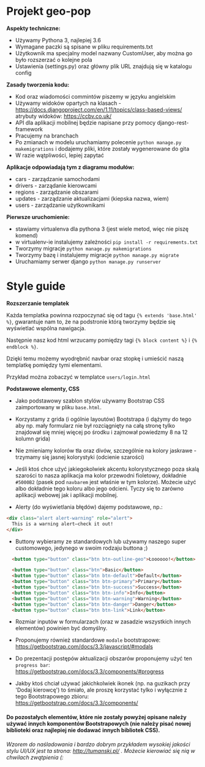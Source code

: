 Projekt geo-pop
===============

**Aspekty techniczne:**
- Używamy Pythona 3, najlepiej 3.6
- Wymagane paczki są spisane w pliku requirements.txt
- Użytkownik ma specjalny model nazwany CustomUser, aby można go było rozszerzać o kolejne pola
- Ustawienia (settings.py) oraz główny plik URL znajdują się w katalogu config

**Zasady tworzenia kodu:**
- Kod oraz wiadomości commintów piszemy w języku angielskim
- Używamy widoków opartych na klasach - https://docs.djangoproject.com/en/1.11/topics/class-based-views/ atrybuty widoków: https://ccbv.co.uk/ 
- API dla aplikacji mobilnej będzie napisane przy pomocy django-rest-framework
- Pracujemy na branchach
- Po zmianach w modelu uruchamiamy polecenie `python manage.py makemigrations` i dodajemy pliki, które zostały wygenerowane do gita
- W razie wątpliwości, lepiej zapytać

**Aplikacje odpowiadają tym z diagramu modułów:**
- cars - zarządzanie samochodami
- drivers - zarządanie kierowcami
- regions - zarządzanie obszarami
- updates - zarządzanie aktualizacjami (kiepska nazwa, wiem)
- users - zarządzanie użytkownikami

**Pierwsze uruchomienie:**
- stawiamy virtualenva dla pythona 3 (jest wiele metod, więc nie piszę komend)
- w virtualenv-ie instalujemy zależności `pip install -r requirements.txt`
- Tworzymy migracje `python manage.py makemigrations`
- Tworzymy bazę i instalujemy migracje `python manage.py migrate`
- Uruchamiamy serwer django `python manage.py runserver`





Style guide
===============

**Rozszerzanie templatek**

Każda templatka powinna rozpoczynać się od tagu `{% extends 'base.html' %}`, gwarantuje nam to, że na podstronie którą tworzymy będzie się wyświetlać wspólna nawigacja.

Następnie nasz kod html wrzucamy pomiędzy tagi `{% block content %}` i `{% endblock %}`.

Dzięki temu możemy wyodrębnić navbar oraz stopkę i umieścić naszą templatkę pomiędzy tymi elementami.

Przykład można zobaczyć w templatce `users/login.html`

**Podstawowe elementy, CSS**

* Jako podstawowy szablon stylów używamy Bootstrap CSS zaimportowany w pliku `base.html`.

* Korzystamy z grida (i ogólnie layoutów) Bootstrapa (i dążymy do tego aby np. mały formularz nie był rozciągnięty na całą stronę tylko znajdował się mniej więcej po środku i zajmował powiedzmy 8 na 12 kolumn grida)

* Nie zmieniamy kolorów tła oraz divów, szczególnie na kolory jaskrawe - trzymamy się jasnej kolorystyki (odcienie szarości)

* Jeśli ktoś chce użyć jakiegokolwiek akcentu kolorystycznego poza skalą szarości to nasza aplikacja ma kolor przewodni fioletowy, dokładnie `#5000B2` (pasek pod `navbarem` jest właśnie w tym kolorze). Możecie użyć albo dokładnie tego koloru albo jego odcieni. Tyczy się to zarówno aplikacji webowej jak i aplikacji mobilnej.

* Alerty (do wyświetlania błędów) dajemy podstawowe, np.:
```html
<div class="alert alert-warning" role="alert">
  This is a warning alert—check it out!
</div>
```

* Buttony wybieramy ze standardowych lub używamy naszego super customowego, jedynego w swoim rodzaju buttona ;)
```html
  <button type="button" class="btn btn-outline-geo">Łoooooo!</button>

  <button type="button" class="btn">Basic</button>
  <button type="button" class="btn btn-default">Default</button>
  <button type="button" class="btn btn-primary">Primary</button>
  <button type="button" class="btn btn-success">Success</button>
  <button type="button" class="btn btn-info">Info</button>
  <button type="button" class="btn btn-warning">Warning</button>
  <button type="button" class="btn btn-danger">Danger</button>
  <button type="button" class="btn btn-link">Link</button>
```

* Rozmiar inputów w formularzach (oraz w zasadzie wszystkich innych elementów) powinien być domyślny.

* Proponujemy również standardowe `modale` bootstrapowe: https://getbootstrap.com/docs/3.3/javascript/#modals

* Do prezentacji postępów aktualizacji obszarów proponujemy użyć ten `progress bar`: https://getbootstrap.com/docs/3.3/components/#progress

* Jakby ktoś chciał używać jakichkolwiek ikonek (np. na guzikach przy 'Dodaj kierowcę') to śmiało, ale proszę korzystać tylko i wyłącznie z tego Bootstrapowego zbioru: https://getbootstrap.com/docs/3.3/components/

#### Do pozostałych elementów, które nie zostały powyżej opisane należy używać innych komponentów Bootstrapowych (nie należy pisać nowej biblioteki oraz najlepiej nie dodawać innych bibliotek CSS).

###### Wzorem do naśladowania i bardzo dobrym przykładem wysokiej jakości stylu UI/UX jest ta strona: http://tumanski.pl/ . Możecie kierowiać się nią w chwilach zwątpienia (:
